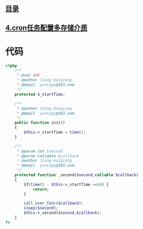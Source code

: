 ## [目录](https://github.com/yuncopy/yafr/blob/master/docs/index.md)
## [4.cron任务配置多存储介质](https://github.com/yuncopy/yafr/blob/master/docs/cron/4.cron任务配置多存储介质.md)

# 代码
```php
<?php
    /**
     * @var int
     * @author Jiang Haiqiang
     * @email  yuncopy@163.com
     */
    protected $_startTime;

    /**
     * @author Jiang Haiqiang
     * @email  yuncopy@163.com
     */
    public function init()
    {
        $this->_startTime = time();
    }

    /**
     * @param int $second
     * @param callable $callback
     * @author Jiang Haiqiang
     * @email  yuncopy@163.com
     */
    protected function _second($second,callable $callback)
    {
        if(time() - $this->_startTime >=60) {
            return;
        }

        call_user_func($callback);
        sleep($second);
        $this->_second($second,$callback);
    } 
?>
```